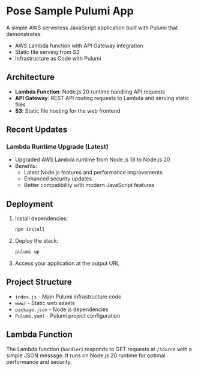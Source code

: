 # Pose Sample Pulumi App

A simple AWS serverless JavaScript application built with Pulumi that demonstrates:
- AWS Lambda function with API Gateway integration
- Static file serving from S3
- Infrastructure as Code with Pulumi

## Architecture

- **Lambda Function**: Node.js 20 runtime handling API requests
- **API Gateway**: REST API routing requests to Lambda and serving static files
- **S3**: Static file hosting for the web frontend

## Recent Updates

### Lambda Runtime Upgrade (Latest)
- Upgraded AWS Lambda runtime from Node.js 18 to Node.js 20
- Benefits:
  - Latest Node.js features and performance improvements
  - Enhanced security updates
  - Better compatibility with modern JavaScript features

## Deployment

1. Install dependencies:
   ```bash
   npm install
   ```

2. Deploy the stack:
   ```bash
   pulumi up
   ```

3. Access your application at the output URL

## Project Structure

- `index.js` - Main Pulumi infrastructure code
- `www/` - Static web assets
- `package.json` - Node.js dependencies
- `Pulumi.yaml` - Pulumi project configuration

## Lambda Function

The Lambda function (`handler`) responds to GET requests at `/source` with a simple JSON message. It runs on Node.js 20 runtime for optimal performance and security.